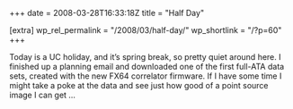 +++
date = 2008-03-28T16:33:18Z
title = "Half Day"

[extra]
wp_rel_permalink = "/2008/03/half-day/"
wp_shortlink = "/?p=60"
+++

Today is a UC holiday, and it’s spring break, so pretty quiet around here. I
finished up a planning email and downloaded one of the first full-ATA data
sets, created with the new FX64 correlator firmware. If I have some time I
might take a poke at the data and see just how good of a point source image I
can get …
